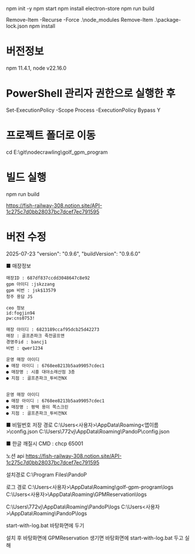 npm init -y
npm start
npm install electron-store
npm run build


Remove-Item -Recurse -Force .\node_modules
Remove-Item .\package-lock.json
npm install


# 버전정보
npm 11.4.1, node v22.16.0

# PowerShell 관리자 권한으로 실행한 후
Set-ExecutionPolicy -Scope Process -ExecutionPolicy Bypass
Y

# 프로젝트 폴더로 이동
cd E:\git\nodecrawling\golf_gpm_program

# 빌드 실행
npm run build

https://fish-railway-308.notion.site/API-1c275c7d0bb28037bc7dcef7ec791595

# 버전 수정
2025-07-23
"version": "0.9.6",
"buildVersion": "0.9.6.0"


■ 매장정보

    매장ID : 687df837ccdd3048647c8e92
    gpm 아이디 :jskzzang
    gpm 비번 : jsk$13579
    청주 용담 JS

    ceo 정보
    id:fogjin94
    pw:cns0753!

    매장 아이디 : 6823189ccaf95dcb25d42273
    매장 : 골프존파크 죽전골프앤
    경영주id : bancj1
    비번 : qwer1234

    운영 매장 아이디
    ● 매장 아이디 : 6768ee8213b5aa99057cdec1
    ● 매장명 : 시흥 대야소래산점 3층
    ● 지점 : 골프존파크_투비전NX


    운영 매장 아이디
    ● 매장 아이디 : 6768ee8213b5aa99057cdec1
    ● 매장명 : 평택 용이 쪽스크린
    ● 지점 : 골프존파크_투비전NX



■ 비밀번호 저장 경로
    C:\Users\<사용자>\AppData\Roaming\<앱이름>\config.json
    C:\Users\772vj\AppData\Roaming\PandoP\config.json

■ 한글 깨질시
    CMD : chcp 65001


노션 api
https://fish-railway-308.notion.site/API-1c275c7d0bb28037bc7dcef7ec791595


설치경로
C:\Program Files\PandoP

로그 경로
C:\Users\<사용자>\AppData\Roaming\golf-gpm-program\logs
C:\Users\<사용자>\AppData\Roaming\GPMReservation\logs

C:\Users\772vj\AppData\Roaming\PandoP\logs
C:\Users\<사용자>\AppData\Roaming\PandoP\logs

start-with-log.bat 바탕화면에 두기

설치 후 
바탕화면에 GPMReservation 생기면
바탕화면에 start-with-log.bat 두고 실해

